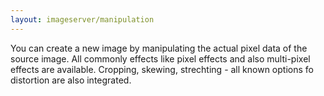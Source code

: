 ```yaml
---
layout: imageserver/manipulation
---
```

You can create a new image by manipulating the actual pixel data of the source image. All commonly effects like 
pixel effects and also multi-pixel effects are available. Cropping, skewing, strechting - all known options fo distortion are also integrated. 
